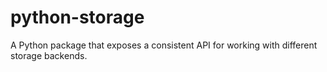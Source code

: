 # python-storage
A Python package that exposes a consistent API for working with different storage backends.
